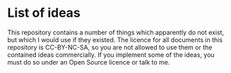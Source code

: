 # List of ideas

This repository contains a number of things which apparently do not exist, but which I would use if they existed.
The licence for all documents in this repository is CC-BY-NC-SA, so you are not allowed to use them or the contained ideas commercially. If you implement some of the ideas, you must do so under an Open Source licence or talk to me.


